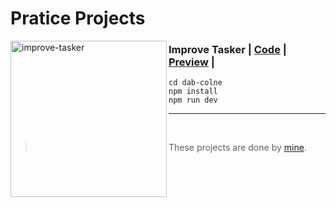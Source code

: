 # Pratice Projects

<img src="https://github.com/solimanhossain/webdev-practice-master-academy/blob/main/preview/dab-colne.png?raw=true" alt="improve-tasker" width="250" align="left"/>

### Improve Tasker | [Code](https://github.com/solimanhossain/webdev-practice-master-academy/tree/main/dab-clone) | [Preview](https://dab.pages.dev/) |

```
cd dab-colne
npm install
npm run dev
```

---

<br>

> These projects are done by [mine](https://github.com/solimanhossain/).

